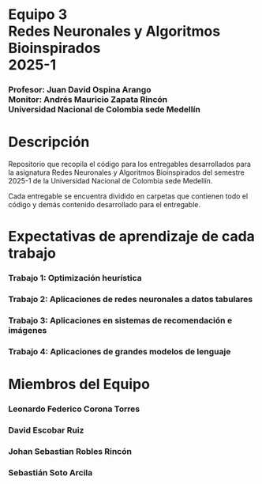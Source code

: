 <h1>
  Equipo 3
  <br>Redes Neuronales y Algoritmos Bioinspirados
  <br>2025-1
</h1>
<h3>
  Profesor: Juan David Ospina Arango
  <br>Monitor: Andrés Mauricio Zapata Rincón
  <br>Universidad Nacional de Colombia sede Medellín
</h3>

<h1>Descripción</h1>
<p>Repositorio que recopila el código para los entregables desarrollados para la asignatura Redes Neuronales y Algoritmos Bioinspirados del semestre 2025-1 de la Universidad Nacional de Colombia sede Medellín.</p>
<p>Cada entregable se encuentra dividido en carpetas que contienen todo el código y demás contenido desarrollado para el entregable.</p>

<h1>Expectativas de aprendizaje de cada trabajo</h1>
<h3>Trabajo 1: Optimización heurística</h3>
<h3>Trabajo 2: Aplicaciones de redes neuronales a datos tabulares</h3>
<h3>Trabajo 3: Aplicaciones en sistemas de recomendación e imágenes</h3>
<h3>Trabajo 4: Aplicaciones de grandes modelos de lenguaje</h3>

<h1>Miembros del Equipo</h1>
<h3>Leonardo Federico Corona Torres</h3>
<h3>David Escobar Ruiz</h3>
<h3>Johan Sebastian Robles Rincón</h3>
<h3>Sebastián Soto Arcila</h3>
